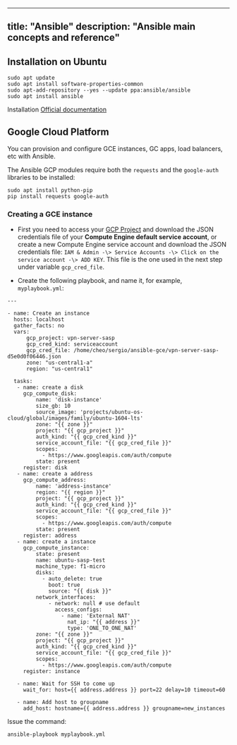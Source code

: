  ---
 title: "Ansible"
 description: "Ansible main concepts and reference"
 ---

## Installation on Ubuntu

```
sudo apt update
sudo apt install software-properties-common
sudo apt-add-repository --yes --update ppa:ansible/ansible
sudo apt install ansible
```
Installation [Official documentation](https://docs.ansible.com/ansible/latest/installation_guide/intro_installation.html#installing-ansible-on-ubuntu)


## Google Cloud Platform
You can provision and configure GCE instances, GC apps, load balancers, etc with Ansible.

The Ansible GCP modules require both the `requests` and the `google-auth` libraries to be installed:

```
sudo apt install python-pip
pip install requests google-auth
```


### Creating a GCE instance

- First you need to access your [GCP Project](https://console.cloud.google.com) and download the JSON credentials file of your **Compute Engine default service account**, or create a new Compute Engine service account and download the JSON credentials file: `IAM & Admin -\> Service Accounts -\> Click on the service account -\> ADD KEY`. This file is the one used in the next step under variable `gcp_cred_file`.

- Create the following playbook, and name it, for example, `myplaybook.yml`:

```
---

- name: Create an instance
  hosts: localhost
  gather_facts: no
  vars:
      gcp_project: vpn-server-sasp
      gcp_cred_kind: serviceaccount
      gcp_cred_file: /home/cheo/sergio/ansible-gce/vpn-server-sasp-d5e0d0f06446.json
      zone: "us-central1-a"
      region: "us-central1"

  tasks:
   - name: create a disk
     gcp_compute_disk:
         name: 'disk-instance'
         size_gb: 10
         source_image: 'projects/ubuntu-os-cloud/global/images/family/ubuntu-1604-lts'
         zone: "{{ zone }}"
         project: "{{ gcp_project }}"
         auth_kind: "{{ gcp_cred_kind }}"
         service_account_file: "{{ gcp_cred_file }}"
         scopes:
           - https://www.googleapis.com/auth/compute
         state: present
     register: disk
   - name: create a address
     gcp_compute_address:
         name: 'address-instance'
         region: "{{ region }}"
         project: "{{ gcp_project }}"
         auth_kind: "{{ gcp_cred_kind }}"
         service_account_file: "{{ gcp_cred_file }}"
         scopes:
           - https://www.googleapis.com/auth/compute
         state: present
     register: address
   - name: create a instance
     gcp_compute_instance:
         state: present
         name: ubuntu-sasp-test
         machine_type: f1-micro
         disks:
           - auto_delete: true
             boot: true
             source: "{{ disk }}"
         network_interfaces:
             - network: null # use default
               access_configs:
                 - name: 'External NAT'
                   nat_ip: "{{ address }}"
                   type: 'ONE_TO_ONE_NAT'
         zone: "{{ zone }}"
         project: "{{ gcp_project }}"
         auth_kind: "{{ gcp_cred_kind }}"
         service_account_file: "{{ gcp_cred_file }}"
         scopes:
           - https://www.googleapis.com/auth/compute
     register: instance

   - name: Wait for SSH to come up
     wait_for: host={{ address.address }} port=22 delay=10 timeout=60

   - name: Add host to groupname
     add_host: hostname={{ address.address }} groupname=new_instances
```

Issue the command:
```
ansible-playbook myplaybook.yml
```



